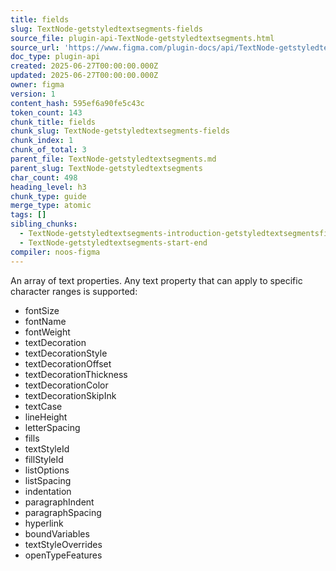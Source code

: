 ```yaml
---
title: fields
slug: TextNode-getstyledtextsegments-fields
source_file: plugin-api-TextNode-getstyledtextsegments.html
source_url: 'https://www.figma.com/plugin-docs/api/TextNode-getstyledtextsegments/'
doc_type: plugin-api
created: 2025-06-27T00:00:00.000Z
updated: 2025-06-27T00:00:00.000Z
owner: figma
version: 1
content_hash: 595ef6a90fe5c43c
token_count: 143
chunk_title: fields
chunk_slug: TextNode-getstyledtextsegments-fields
chunk_index: 1
chunk_of_total: 3
parent_file: TextNode-getstyledtextsegments.md
parent_slug: TextNode-getstyledtextsegments
char_count: 498
heading_level: h3
chunk_type: guide
merge_type: atomic
tags: []
sibling_chunks:
  - TextNode-getstyledtextsegments-introduction-getstyledtextsegmentsfields
  - TextNode-getstyledtextsegments-start-end
compiler: noos-figma
---
```


An array of text properties. Any text property that can apply to specific character ranges is supported:

- fontSize
- fontName
- fontWeight
- textDecoration
- textDecorationStyle
- textDecorationOffset
- textDecorationThickness
- textDecorationColor
- textDecorationSkipInk
- textCase
- lineHeight
- letterSpacing
- fills
- textStyleId
- fillStyleId
- listOptions
- listSpacing
- indentation
- paragraphIndent
- paragraphSpacing
- hyperlink
- boundVariables
- textStyleOverrides
- openTypeFeatures
